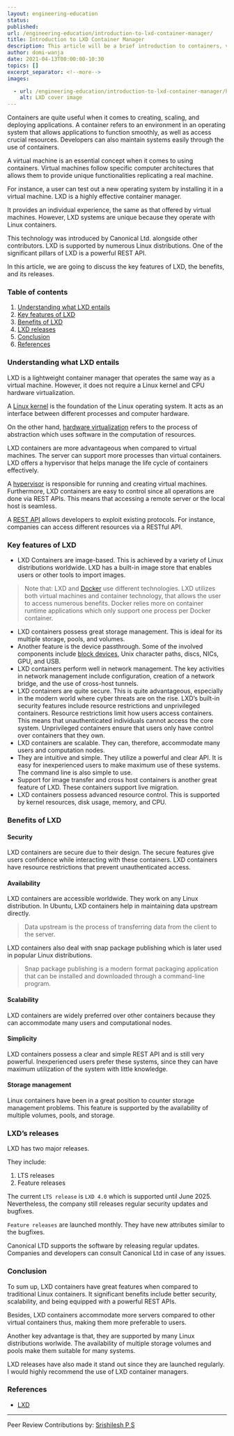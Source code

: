 ```yaml
---
layout: engineering-education
status: 
published: 
url: /engineering-education/introduction-to-lxd-container-manager/
title: Introduction to LXD Container Manager
description: This article will be a brief introduction to containers, virtual machines, and more specifically about LXD containers. We will discuss its key features and benefits.
author: domi-wanja
date: 2021-04-13T00:00:00-10:30
topics: []
excerpt_separator: <!--more-->
images:

  - url: /engineering-education/introduction-to-lxd-container-manager/hero.png
    alt: LXD cover image 
---
```

Containers are quite useful when it comes to creating, scaling, and deploying applications. A container refers to an environment in an operating system that allows applications to function smoothly, as well as access crucial resources. Developers can also maintain systems easily through the use of containers.
<!--more-->
A virtual machine is an essential concept when it comes to using containers. Virtual machines follow specific computer architectures that allows them to provide unique functionalities replicating a real machine. 

For instance, a user can test out a new operating system by installing it in a virtual machine. LXD is a highly effective container manager. 

It provides an individual experience, the same as that offered by virtual machines. However, LXD systems are unique because they operate with Linux containers.

This technology was introduced by Canonical Ltd. alongside other contributors. LXD is supported by numerous Linux distributions. One of the significant pillars of LXD is a powerful REST API.

In this article, we are going to discuss the key features of LXD, the benefits, and its releases.

### Table of contents
1. [Understanding what LXD entails](#understanding-what-lxd-entails)
2. [Key features of LXD](#key-features-of-lxd)
3. [Benefits of LXD](#benefits-of-lxd)
4. [LXD releases](#lxds-releases)
5. [Conclusion](#conclusion)
6. [References](#references)

### Understanding what LXD entails
LXD is a lightweight container manager that operates the same way as a virtual machine. However, it does not require a Linux kernel and CPU hardware virtualization.

A [Linux kernel](https://www.kernel.org/) is the foundation of the Linux operating system. It acts as an interface between different processes and computer hardware.

On the other hand, [hardware virtualization](https://searchservervirtualization.techtarget.com/definition/hardware-virtualization) refers to the process of abstraction which uses software in the computation of resources.

LXD containers are more advantageous when compared to virtual machines. The server can support more processes than virtual containers. LXD offers a hypervisor that helps manage the life cycle of containers effectively.

A [hypervisor](https://www.vmware.com/topics/glossary/content/hypervisor) is responsible for running and creating virtual machines. Furthermore, LXD containers are easy to control since all operations are done via REST APIs. This means that accessing a remote server or the local host is seamless.

A [REST API](https://www.redhat.com/en/topics/api/what-is-a-rest-api) allows developers to exploit existing protocols. For instance, companies can access different resources via a RESTful API.

### Key features of LXD
- LXD Containers are image-based. This is achieved by a variety of Linux distributions worldwide. LXD has a built-in image store that enables users or other tools to import images.
> Note that: LXD and [Docker](https://www.docker.com/) use different technologies. LXD utilizes both virtual machines and container technology, that allows the user to access numerous benefits. Docker relies more on container runtime applications which only support one process per Docker container.
- LXD containers possess great storage management. This is ideal for its multiple storage, pools, and volumes. 
- Another feature is the device passthrough. Some of the involved components include [block devices](https://unix.stackexchange.com/questions/259193/what-is-a-block-device), Unix character paths, discs, NICs, GPU, and USB.
- LXD containers perform well in network management. The key activities in network management include configuration, creation of a network bridge, and the use of cross-host tunnels.
- LXD containers are quite secure. This is quite advantageous, especially in the modern world where cyber threats are on the rise. LXD’s built-in security features include resource restrictions and unprivileged containers. Resource restrictions limit how users access containers. This means that unauthenticated individuals cannot access the core system. Unprivileged containers ensure that users only have control over containers that they own.
- LXD containers are scalable. They can, therefore, accommodate many users and computation nodes.
- They are intuitive and simple. They utilize a powerful and clear API. It is easy for inexperienced users to make maximum use of these systems. The command line is also simple to use.
- Support for image transfer and cross host containers is another great feature of LXD. These containers support live migration.
-  LXD containers possess advanced resource control. This is supported by kernel resources, disk usage, memory, and CPU.

### Benefits of LXD
#### Security
LXD containers are secure due to their design. The secure features give users confidence while interacting with these containers. LXD containers have resource restrictions that prevent unauthenticated access.

#### Availability
LXD containers are accessible worldwide. They work on any Linux distribution. In Ubuntu, LXD containers help in maintaining data upstream directly.

> Data upstream is the process of transferring data from the client to the server.

LXD containers also deal with snap package publishing which is later used in popular Linux distributions.

> Snap package publishing is a modern format packaging application that can be installed and downloaded through a command-line program.

#### Scalability
LXD containers are widely preferred over other containers because they can accommodate many users and computational nodes.

#### Simplicity
LXD containers possess a clear and simple REST API and is still very powerful. Inexperienced users prefer these systems, since they can have maximum utilization of the system with little knowledge.

#### Storage management
Linux containers have been in a great position to counter storage management problems. This feature is supported by the availability of multiple volumes, pools, and storage.

### LXD’s releases
LXD has two major releases. 

They include:
1. LTS releases
2. Feature releases

The current `LTS release` is `LXD 4.0` which is supported until June 2025. Nevertheless, the company still releases regular security updates and bugfixes.

`Feature releases` are launched monthly. They have new attributes similar to the bugfixes.

Canonical LTD supports the software by releasing regular updates. Companies and developers can consult Canonical Ltd in case of any issues.

### Conclusion
To sum up, LXD containers have great features when compared to traditional Linux containers. It significant benefits include better security, scalability, and being equipped with a powerful REST APIs.

Besides, LXD containers accommodate more servers compared to other virtual containers thus, making them more preferable to users. 

Another key advantage is that, they are supported by many Linux distributions worlwide. The availability of multiple storage volumes and pools make them suitable for many systems.

LXD releases have also made it stand out since they are launched regularly. I would highly recommend the use of LXD container managers.

### References
- [LXD](https://ubuntu.com/server/docs/containers-lxd)

---
Peer Review Contributions by: [Srishilesh P S](/engineering-education/authors/srishilesh-p-s/)